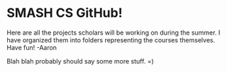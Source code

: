 # SMASH CS GitHub!

Here are all the projects scholars will be working on during the summer. I have organized them into folders representing the courses themselves. Have fun! -Aaron

Blah blah probably should say some more stuff. =) 

